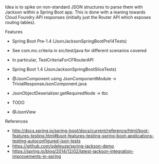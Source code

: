 Idea is to spike on non-standard JSON structures to parse them with Jackson within a Spring Boot app. This is done with a leaning towards Cloud Foundry API responses (initially just the Router API which exposes routing tables).

Features

* Spring Boot Pre-1.4 (JsonJacksonSpringBootPre14Tests)
 * See com.mc.criteria in src/test/java for different scenarios covered
 * In particular, TestCriteriaForCFRouterAPI

* Spring Boot 1.4 (JsonJacksonSpringBootSliceTests)
 * @JsonComponent using JsonComponentModule -> TrivialResponseJsonComponent.java
 * JsonObjectDeserializer.getRequiredNode ->  tbc

* TODO
 * @JsonView

References

* http://docs.spring.io/spring-boot/docs/current/reference/html/boot-features-testing.html#boot-features-testing-spring-boot-applications-testing-autoconfigured-json-tests
* https://github.com/sdeleuze/spring-jackson-demo
* https://spring.io/blog/2014/12/02/latest-jackson-integration-improvements-in-spring
